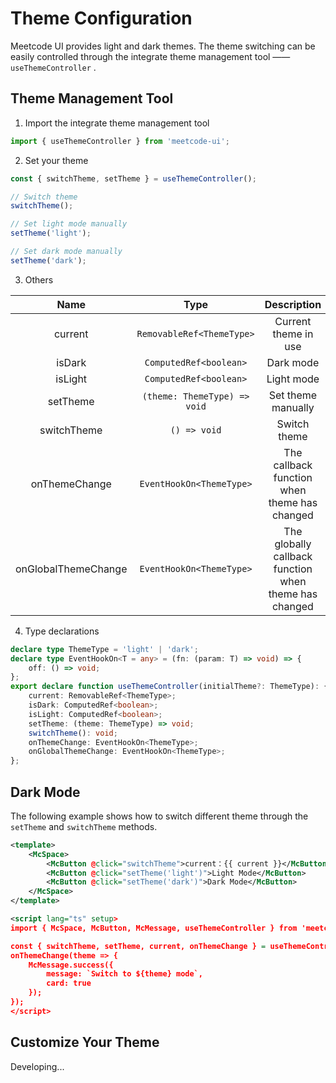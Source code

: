 # Theme Configuration

Meetcode UI provides light and dark themes. The theme switching can be easily controlled through the integrate theme management tool —— `useThemeController` .

## Theme Management Tool

1. Import the integrate theme management tool

```ts
import { useThemeController } from 'meetcode-ui';
```

2. Set your theme

```ts
const { switchTheme, setTheme } = useThemeController();

// Switch theme
switchTheme();

// Set light mode manually
setTheme('light');

// Set dark mode manually
setTheme('dark');
```

3. Others

|        Name         |             Type             |                      Description                      |
| :-----------------: | :--------------------------: | :---------------------------------------------------: |
|       current       |  `RemovableRef<ThemeType>`   |                 Current theme in use                  |
|       isDark        |    `ComputedRef<boolean>`    |                       Dark mode                       |
|       isLight       |    `ComputedRef<boolean>`    |                      Light mode                       |
|      setTheme       | `(theme: ThemeType) => void` |                  Set theme manually                   |
|     switchTheme     |         `() => void`         |                     Switch theme                      |
|    onThemeChange    |   `EventHookOn<ThemeType>`   |     The callback function when theme has changed      |
| onGlobalThemeChange |   `EventHookOn<ThemeType>`   | The globally callback function when theme has changed |

4. Type declarations

```ts
declare type ThemeType = 'light' | 'dark';
declare type EventHookOn<T = any> = (fn: (param: T) => void) => {
    off: () => void;
};
export declare function useThemeController(initialTheme?: ThemeType): {
    current: RemovableRef<ThemeType>;
    isDark: ComputedRef<boolean>;
    isLight: ComputedRef<boolean>;
    setTheme: (theme: ThemeType) => void;
    switchTheme(): void;
    onThemeChange: EventHookOn<ThemeType>;
    onGlobalThemeChange: EventHookOn<ThemeType>;
};
```

## Dark Mode

The following example shows how to switch different theme through the `setTheme` and `switchTheme` methods.

<ThemeSwitcher-en />

```xml
<template>
    <McSpace>
        <McButton @click="switchTheme">current：{{ current }}</McButton>
        <McButton @click="setTheme('light')">Light Mode</McButton>
        <McButton @click="setTheme('dark')">Dark Mode</McButton>
    </McSpace>
</template>

<script lang="ts" setup>
import { McSpace, McButton, McMessage, useThemeController } from 'meetcode-ui';

const { switchTheme, setTheme, current, onThemeChange } = useThemeController();
onThemeChange(theme => {
    McMessage.success({
        message: `Switch to ${theme} mode`,
        card: true
    });
});
</script>
```

## Customize Your Theme

Developing...
